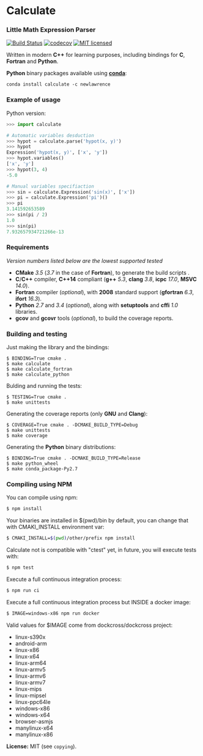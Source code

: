 # Calculate


### Little Math Expression Parser

[![Build Status](https://travis-ci.org/newlawrence/Calculate.svg?branch=master)](https://travis-ci.org/newlawrence/Calculate)
[![codecov](https://codecov.io/gh/newlawrence/Calculate/branch/master/graph/badge.svg)](https://codecov.io/gh/newlawrence/Calculate)
[![MIT licensed](https://img.shields.io/badge/license-MIT-blue.svg)](https://github.com/newlawrence/Calculate/blob/7f96b434dd77461f17a71f3fe3025c21b73ed0d0/copying)

Written in modern **C++** for learning purposes, including bindings for **C**, **Fortran** and **Python**.

**Python** binary packages available using [**conda**](https://anaconda.org/newlawrence/calculate/files):

```
conda install calculate -c newlawrence
```


### Example of usage

Python version:

```python
>>> import calculate

# Automatic variables desduction
>>> hypot = calculate.parse('hypot(x, y)')
>>> hypot
Expression('hypot(x, y)', ['x', 'y'])
>>> hypot.variables()
['x', 'y']
>>> hypot(3, 4)
-5.0

# Manual variables specifiaction
>>> sin = calculate.Expression('sin(x)', ['x'])
>>> pi = calculate.Expression('pi')()
>>> pi
3.141592653589
>>> sin(pi / 2)
1.0
>>> sin(pi)
7.932657934721266e-13
```

### Requirements

*Version numbers listed below are the lowest supported tested*

* **CMake** *3.5* (*3.7* in the case of **Fortran**), to generate the build scripts .
* **C**/**C++** compiler, **C++14** compliant (**g++** *5.3*, **clang** *3.8*, **icpc** *17.0*, **MSVC** *14.0*).
* **Fortran** compiler (*optional*), with **2008** standard support (**gfortran** *6.3*, **ifort** *16.3*).
* **Python** *2.7* and *3.4* (*optional*), along with **setuptools** and **cffi** *1.0* libraries.
* **gcov** and **gcovr** tools (*optional*), to build the coverage reports.


### Building and testing

Just making the library and the bindings:

```
$ BINDING=True cmake .
$ make calculate
$ make calculate_fortran
$ make calculate_python
```

Bulding and running the tests:

```
$ TESTING=True cmake .
$ make unittests
```

Generating the coverage reports (only **GNU** and **Clang**):

```
$ COVERAGE=True cmake . -DCMAKE_BUILD_TYPE=Debug
$ make unittests
$ make coverage
```

Generating the **Python** binary distributions:

```
$ BINDING=True cmake . -DCMAKE_BUILD_TYPE=Release
$ make python_wheel
$ make conda_package-Py2.7

```

### Compiling using NPM

You can compile using npm:
```bash
$ npm install
```
Your binaries are installed in $(pwd)/bin by default, you can change that with CMAKI_INSTALL environment var:
```bash
$ CMAKI_INSTALL=$(pwd)/other/prefix npm install
```
Calculate not is compatible with "ctest" yet, in future, you will execute tests with:
```bash
$ npm test
```
Execute a full continuous integration process:
```bash
$ npm run ci
```
Execute a full continuous integration process but INSIDE a docker image:
```bash
$ IMAGE=windows-x86 npm run docker
```
Valid values for $IMAGE come from dockcross/dockcross project:
- linux-s390x
- android-arm
- linux-x86
- linux-x64
- linux-arm64
- linux-armv5
- linux-armv6
- linux-armv7
- linux-mips
- linux-mipsel
- linux-ppc64le
- windows-x86
- windows-x64
- browser-asmjs
- manylinux-x64
- manylinux-x86

**License:** MIT (see `copying`).
